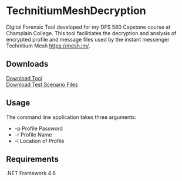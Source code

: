 # TechnitiumMeshDecryption

Digital Forensic Tool developed for my DFS 580 Capstone course at Champlain College. This tool facilitiates the decryption and analysis of encrypted profile and message files used by the instant messenger Technitium Mesh <https://mesh.im/>. 

## Downloads
[Download Tool](https://github.com/ogmini/TechnitiumMeshDecryption/blob/main/Downloads/MeshDecryption.zip)
\
[Download Test Scenario Files](https://github.com/ogmini/TechnitiumMeshDecryption/blob/main/Downloads/Test%20Scenario.zip)

## Usage
The command line application takes three arguments:
* -p Profile Password
* -r Profile Name
* -l Location of Profile

## Requirements
.NET Framework 4.8
  
